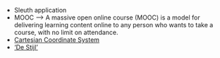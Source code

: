 
* Sleuth application 
* MOOC --> A massive open online course (MOOC) is a model for delivering learning content online to any person who wants to take a course, with no limit on attendance.
* [Cartesian Coordinate System](https://en.wikipedia.org/wiki/Cartesian_coordinate_system)
* [‘De Stijl’](https://en.wikipedia.org/wiki/De_Stijl)


